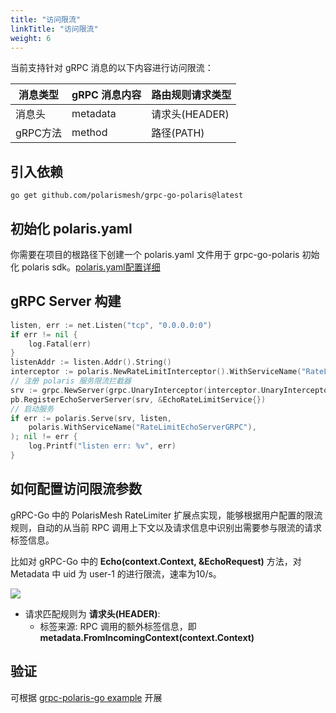 ```yaml
---
title: "访问限流"
linkTitle: "访问限流"
weight: 6
---
```

当前支持针对 gRPC 消息的以下内容进行访问限流：

| 消息类型 | gRPC 消息内容 | 路由规则请求类型 |
| -------- | ------------- | ---------------- |
| 消息头   | metadata    | 请求头(HEADER)   |
| gRPC方法  | method        | 路径(PATH)       |


## 引入依赖

```
go get github.com/polarismesh/grpc-go-polaris@latest
```

## 初始化 polaris.yaml

你需要在项目的根路径下创建一个 polaris.yaml 文件用于 grpc-go-polaris 初始化 polaris sdk。[polaris.yaml配置详细](https://github.com/polarismesh/polaris-go/blob/main/polaris.yaml)


## gRPC Server 构建

```go
listen, err := net.Listen("tcp", "0.0.0.0:0")
if err != nil {
	log.Fatal(err)
}
listenAddr := listen.Addr().String()
interceptor := polaris.NewRateLimitInterceptor().WithServiceName("RateLimitEchoServerGRPC")
// 注册 polaris 服务限流拦截器
srv := grpc.NewServer(grpc.UnaryInterceptor(interceptor.UnaryInterceptor))
pb.RegisterEchoServerServer(srv, &EchoRateLimitService{})
// 启动服务
if err := polaris.Serve(srv, listen,
	polaris.WithServiceName("RateLimitEchoServerGRPC"),
); nil != err {
	log.Printf("listen err: %v", err)
}
```

## 如何配置访问限流参数

gRPC-Go 中的 PolarisMesh RateLimiter 扩展点实现，能够根据用户配置的限流规则，自动的从当前 RPC 调用上下文以及请求信息中识别出需要参与限流的请求标签信息。

比如对 gRPC-Go 中的 **Echo(context.Context, &EchoRequest)** 方法，对 Metadata 中 uid 为 user-1 的进行限流，速率为10/s。

![](../images/grpcgo-ratelimit-rule.png)

- 请求匹配规则为 **请求头(HEADER)**: 
  - 标签来源: RPC 调用的额外标签信息，即 **metadata.FromIncomingContext(context.Context)**


## 验证

可根据 [grpc-polaris-go example](https://github.com/polarismesh/grpc-go-polaris/tree/main/examples/ratelimit) 开展

